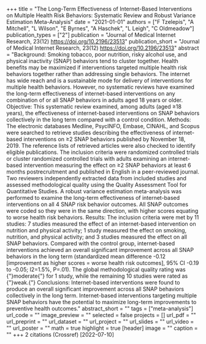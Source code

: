 +++
title = "The Long-Term Effectiveness of Internet-Based Interventions on Multiple Health Risk Behaviors: Systematic Review and Robust Variance Estimation Meta-Analysis"
date = "2021-01-01"
authors = ["F Tzelepis", "A Mitchell", "L Wilson", "E Byrnes", "A Haschek", "L Leigh", "C Oldmeadow"]
publication_types = ["2"]
publication = "Journal of Medical Internet Research, 23(12) https://doi.org/10.2196/23513"
publication_short = "Journal of Medical Internet Research, 23(12) https://doi.org/10.2196/23513"
abstract = "Background: Smoking tobacco, poor nutrition, risky alcohol use, and physical inactivity (SNAP) behaviors tend to cluster together. Health benefits may be maximized if interventions targeted multiple health risk behaviors together rather than addressing single behaviors. The internet has wide reach and is a sustainable mode for delivery of interventions for multiple health behaviors. However, no systematic reviews have examined the long-term effectiveness of internet-based interventions on any combination of or all SNAP behaviors in adults aged 18 years or older. Objective: This systematic review examined, among adults (aged ≥18 years), the effectiveness of internet-based interventions on SNAP behaviors collectively in the long term compared with a control condition. Methods: The electronic databases Medline, PsycINFO, Embase, CINAHL, and Scopus were searched to retrieve studies describing the effectiveness of internet-based interventions on ≥2 SNAP behaviors published by November 18, 2019. The reference lists of retrieved articles were also checked to identify eligible publications. The inclusion criteria were randomized controlled trials or cluster randomized controlled trials with adults examining an internet-based intervention measuring the effect on ≥2 SNAP behaviors at least 6 months postrecruitment and published in English in a peer-reviewed journal. Two reviewers independently extracted data from included studies and assessed methodological quality using the Quality Assessment Tool for Quantitative Studies. A robust variance estimation meta-analysis was performed to examine the long-term effectiveness of internet-based interventions on all 4 SNAP risk behavior outcomes. All SNAP outcomes were coded so they were in the same direction, with higher scores equating to worse health risk behaviors. Results: The inclusion criteria were met by 11 studies: 7 studies measured the effect of an internet-based intervention on nutrition and physical activity; 1 study measured the effect on smoking, nutrition, and physical activity; and 3 studies measured the effect on all SNAP behaviors. Compared with the control group, internet-based interventions achieved an overall significant improvement across all SNAP behaviors in the long term (standardized mean difference -0.12 [improvement as higher scores = worse health risk outcomes], 95% CI -0.19 to -0.05; I2=1.5%, P=.01). The global methodological quality rating was {"}moderate{"} for 1 study, while the remaining 10 studies were rated as {"}weak.{"} Conclusions: Internet-based interventions were found to produce an overall significant improvement across all SNAP behaviors collectively in the long term. Internet-based interventions targeting multiple SNAP behaviors have the potential to maximize long-term improvements to preventive health outcomes."
abstract_short = ""
tags = ["meta-analysis"]
url_code = ""
image_preview = ""
selected = false
projects = []
url_pdf = ""
url_preprint = ""
url_dataset = ""
url_project = ""
url_slides = ""
url_video = ""
url_poster = ""
math = true
highlight = true
[header]
image = ""
caption = ""
+++
2 citations (Crossref) [2022-07-10]
